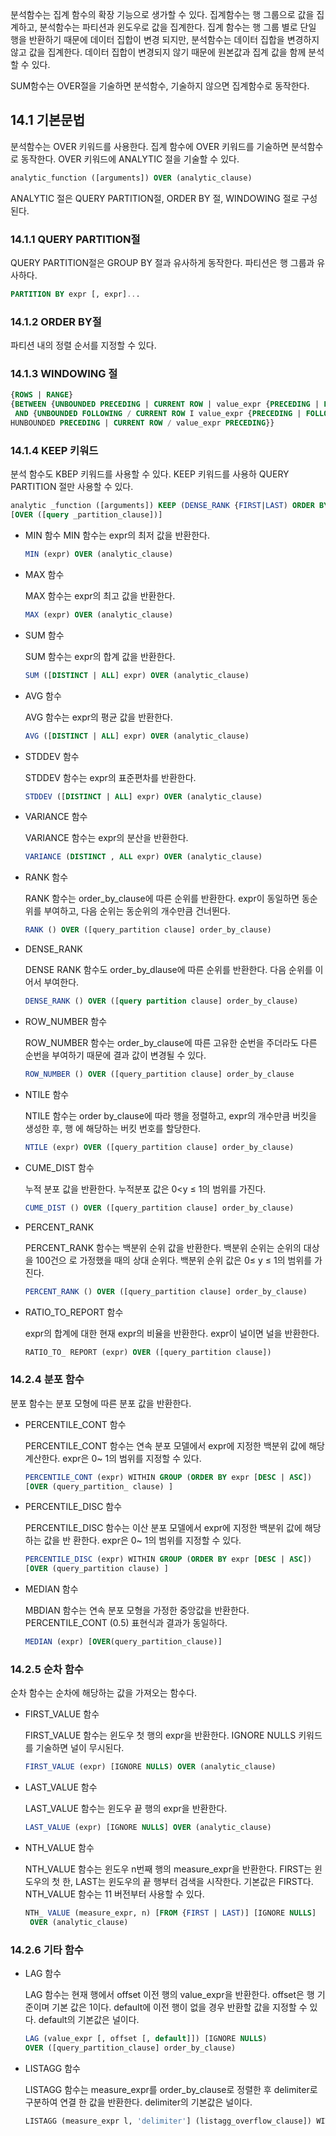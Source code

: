 분석함수는 집계 함수의 확장 기능으로 생가할 수 있다. 집계함수는 행 그룹으로 값을 집계하고, 분석함수는 파티션과 윈도우로 값을 집계한다. 집계 함수는 행 그룹 별로 단일 행을 반환하기 때문에 데이터 집합이 변경 되지만, 분석함수는 데이터 집합을 변경하지 않고 값을 집계한다. 데이터 집합이 변경되지 않기 때문에 원본값과 집계 값을 함께 분석할 수 있다.

SUM함수는 OVER절을 기술하면 분석함수, 기술하지 않으면 집계함수로 동작한다.

## 14.1 기본문법

분석함수는 OVER 키워드를 사용한다. 집계 함수에 OVER 키워드를 기술하면 분석함수로 동작한다. OVER 키워드에 ANALYTIC 절을 기술할 수 있다.

```sql
analytic_function ([arguments]) OVER (analytic_clause)
```

ANALYTIC 절은 QUERY PARTITION절, ORDER BY 절, WINDOWING 절로 구성된다.

### 14.1.1 QUERY PARTITION절

QUERY PARTITION절은 GROUP BY 절과 유사하게 동작한다. 파티션은 행 그룹과 유사하다.

```sql
PARTITION BY expr [, expr]...
```

### 14.1.2 ORDER BY절

파티션 내의 정렬 순서를 지정할 수 있다.

### 14.1.3 WINDOWING 절

```sql
{ROWS | RANGE}
{BETWEEN {UNBOUNDED PRECEDING | CURRENT ROW | value_expr {PRECEDING | FOLLOWING)}
 AND {UNBOUNDED FOLLOWING / CURRENT ROW I value_expr {PRECEDING | FOLLOWING)}
HUNBOUNDED PRECEDING | CURRENT ROW / value_expr PRECEDING}}
```

### 14.1.4 KEEP 키워드

분석 함수도 KBEP 키워드를 사용할 수 있다. KEEP 키워드를 사용하 QUERY PARTITION 절만 사용할 수 있다.

```sql
analytic _function ([arguments]) KEEP (DENSE_RANK {FIRST|LAST) ORDER BY expr)
[OVER ([query _partition_clause])]
```

- MIN 함수
MIN 함수는 expr의 최저 값을 반환한다.
    
    ```sql
    MIN (expr) OVER (analytic_clause)
    ```
    
- MAX 함수
    
    MAX 함수는 expr의 최고 값을 반환한다.
    
    ```sql
    MAX (expr) OVER (analytic_clause)
    ```
    
- SUM 함수
    
    SUM 함수는 expr의 합계 값을 반환한다.
    
    ```sql
    SUM ([DISTINCT | ALL] expr) OVER (analytic_clause)
    ```
    
- AVG 함수
    
    AVG 함수는 expr의 평균 값을 반환한다.
    
    ```sql
    AVG ([DISTINCT | ALL] expr) OVER (analytic_clause)
    ```
    
- STDDEV 함수
    
    STDDEV 함수는 expr의 표준편차를 반환한다.
    
    ```sql
    STDDEV ([DISTINCT | ALL] expr) OVER (analytic_clause)
    ```
    
- VARIANCE 함수
    
    VARIANCE 함수는 expr의 분산을 반환한다.
    
    ```sql
    VARIANCE (DISTINCT , ALL expr) OVER (analytic_clause)
    ```
    
- RANK 함수
    
    RANK 함수는 order_by_clause에 따른 순위를 반환한다. expr이 동일하면 동순위를 부여하고, 다음 순위는 동순위의 개수만큼 건너뛴다.
    
    ```sql
    RANK () OVER ([query_partition clause] order_by_clause)
    ```
    
- DENSE_RANK
    
    DENSE RANK 함수도 order_by_dlause에 따른 순위를 반환한다. 다음 순위를 이어서 부여한다.
    
    ```sql
    DENSE_RANK () OVER ([query partition clause] order_by_clause)
    ```
    
- ROW_NUMBER 함수
    
    ROW_NUMBER 함수는 order_by_clause에 따른 고유한 순번을 주더라도 다른 순번을 부여하기 때문에 결과 값이 변경될 수 있다.
    
    ```sql
    ROW_NUMBER () OVER ([query_partition clause] order_by_clause
    ```
    
- NTILE 함수
    
    NTILE 함수는 order by_clause에 따라 행을 정렬하고, expr의 개수만큼 버킷을 생성한 후, 행 에 해당하는 버킷 번호를 할당한다.
    
    ```sql
    NTILE (expr) OVER ([query_partition clause] order_by_clause)
    ```
    
- CUME_DIST 함수
    
    누적 분포 값을 반환한다. 누적분포 값은 0<y ≤ 1의 범위를 가진다.
    
    ```sql
    CUME_DIST () OVER ([query_partition clause] order_by_clause)
    ```
    
- PERCENT_RANK
    
    PERCENT_RANK 함수는 백분위 순위 값을 반환한다. 백분위 순위는 순위의 대상을 100건으 로 가정했을 때의 상대 순위다. 백분위 순위 값은 0≤ y ≤ 1의 범위를 가진다.
    
    ```sql
    PERCENT_RANK () OVER ([query_partition clause] order_by_clause)
    ```
    
- RATIO_TO_REPORT 함수
    
     expr의 합계에 대한 현재 expr의 비율을 반환한다. expr이 널이면 널을 반환한다.
    
    ```sql
    RATIO_TO_ REPORT (expr) OVER ([query_partition clause])
    ```
    

### 14.2.4 분포 함수

분포 함수는 분포 모형에 따른 분포 값을 반환한다.

- PERCENTILE_CONT 함수
    
    PERCENTILE_CONT 함수는 연속 분포 모델에서 expr에 지정한 백분위 값에 해당 계산한다. expr은 0~ 1의 범위를 지정할 수 있다.
    
    ```sql
    PERCENTILE_CONT (expr) WITHIN GROUP (ORDER BY expr [DESC | ASC])
    [OVER (query_partition_ clause) ]
    ```
    
- PERCENTILE_DISC 함수
    
    PERCENTILE_DISC 함수는 이산 분포 모델에서 expr에 지정한 백분위 값에 해당하는 값을 반 환한다. expr은 0~ 1의 범위를 지정할 수 있다.
    
    ```sql
    PERCENTILE_DISC (expr) WITHIN GROUP (ORDER BY expr [DESC | ASC])
    [OVER (query_partition clause) ]
    ```
    
- MEDIAN 함수
    
    MBDIAN 함수는 연속 분포 모형을 가정한 중앙값을 반환한다. PERCENTILE_CONT (0.5) 표현식과 결과가 동일하다.
    
    ```sql
    MEDIAN (expr) [OVER(query_partition_clause)]
    ```
    

### 14.2.5 순차 함수

순차 함수는 순차에 해당하는 값을 가져오는 함수다.

- FIRST_VALUE 함수
    
    FIRST_VALUE 함수는 윈도우 첫 행의 expr을 반환한다. IGNORE NULLS 키워드를 기술하면 널이 무시된다.
    
    ```sql
    FIRST_VALUE (expr) [IGNORE NULLS) OVER (analytic_clause)
    ```
    
- LAST_VALUE 함수
    
    LAST_VALUE 함수는 윈도우 끝 행의 expr을 반환한다.
    
    ```sql
    LAST_VALUE (expr) [IGNORE NULLS] OVER (analytic_clause)
    ```
    
- NTH_VALUE 함수
    
    NTH_VALUE 함수는 윈도우 n번째 행의 measure_expr을 반환한다. FIRST는 윈도우의 첫 한, LAST는 윈도우의 끝 행부터 검색을 시작한다. 기본값은 FIRST다. NTH_VALUE 함수는 11 버전부터 사용할 수 있다.
    
    ```sql
    NTH_ VALUE (measure_expr, n) [FROM {FIRST | LAST)] [IGNORE NULLS]
     OVER (analytic_clause)
    ```
    

### 14.2.6 기타 함수

- LAG 함수
    
    LAG 함수는 현재 행에서 offset 이전 행의 value_expr을 반환한다. offset은 행 기준이며 기본 값은 1이다. default에 이전 행이 없을 경우 반환할 값을 지정할 수 있다. default의 기본값은 널이다.
    
    ```sql
    LAG (value_expr [, offset [, default]]) [IGNORE NULLS) 
    OVER ([query_partition_clause] order_by_clause)
    ```
    
- LISTAGG 함수
    
    LISTAGG 함수는 measure_expr를 order_by_clause로 정렬한 후 delimiter로 구분하여 연결 한 값을 반환한다. delimiter의 기본값은 널이다.
    
    ```sql
    LISTAGG (measure_expr l, 'delimiter'] (listagg_overflow_clause]) WITHIN GROUP (order_by_clause) [OVER query_partition_clause]
    ```